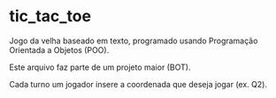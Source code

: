 # tic_tac_toe
Jogo da velha baseado em texto, programado usando Programação Orientada a Objetos (POO).

Este arquivo faz parte de um projeto maior (BOT).

Cada turno um jogador insere a coordenada que deseja jogar (ex. Q2).
